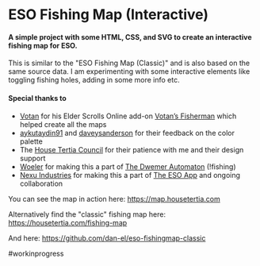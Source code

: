 # ESO Fishing Map (Interactive)
#### A simple project with some HTML, CSS, and SVG to create an interactive fishing map for ESO.

This is similar to the "ESO Fishing Map (Classic)" and is also based on the same source data. I am experimenting with some interactive elements like toggling fishing holes, adding in some more info etc.

#### Special thanks to
* [Votan](https://www.esoui.com/forums/member.php?action=getinfo&userid=13996) for his Elder Scrolls Online add-on [Votan’s Fisherman](https://www.esoui.com/downloads/info918-VotansFisherman.html) which helped create all the maps
* [aykutaydin91](https://www.reddit.com/user/aykutaydin91) and [daveysanderson](https://www.reddit.com/user/daveysanderson) for their feedback on the color palette
* The [House Tertia Council](https://housetertia.com/contact-us) for their patience with me and their design support
* [Woeler](https://woeler.eu/) for making this a part of [The Dwemer Automaton](https://dwemerautomaton.com/) (!fishing)
* [Nexu Industries](https://www.nexuindustries.com/) for making this a part of [The ESO App](https://itunes.apple.com/at/app/the-eso-app/id1065810256) and ongoing collaboration

You can see the map in action here: https://map.housetertia.com

Alternatively find the "classic" fishing map here: https://housetertia.com/fishing-map

And here: https://github.com/dan-el/eso-fishingmap-classic

#workinprogress
